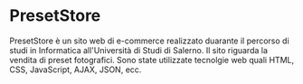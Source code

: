 # PresetStore
PresetStore è un sito web di e-commerce realizzato duarante il percorso di studi in Informatica all'Università di Studi di Salerno. Il sito riguarda la vendita di preset fotografici. Sono state utilizzate tecnolgie web quali HTML, CSS, JavaScript, AJAX, JSON, ecc.
